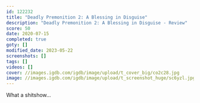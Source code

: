 ```yaml
---
id: 122232
title: "Deadly Premonition 2: A Blessing in Disguise"
description: "Deadly Premonition 2: A Blessing in Disguise - Review"
score: 50
date: 2020-07-15
completed: true
goty: []
modified_date: 2023-05-22
screenshots: []
tags: []
videos: []
cover: //images.igdb.com/igdb/image/upload/t_cover_big/co2c28.jpg
image: //images.igdb.com/igdb/image/upload/t_screenshot_huge/sc6yzl.jpg
---
```

What a shitshow...